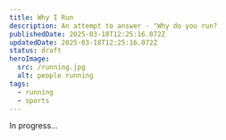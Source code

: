 ```yaml
---
title: Why I Run
description: An attempt to answer - "Why do you run?
publishedDate: 2025-03-18T12:25:16.072Z
updatedDate: 2025-03-18T12:25:16.072Z
status: draft
heroImage:
  src: /running.jpg
  alt: people running
tags:
  - running
  - sports
---
```


In progress...
